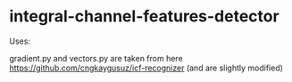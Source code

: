 # integral-channel-features-detector

Uses:

gradient.py and vectors.py are taken from here  https://github.com/cngkaygusuz/icf-recognizer
(and are slightly modified)
